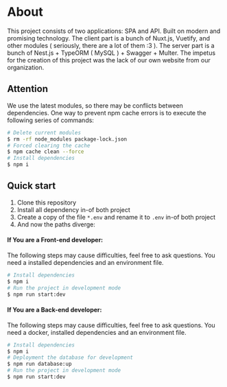 # About
This project consists of two applications: SPA and API. Built on modern and promising technology. The client part is a bunch of Nuxt.js, Vuetify, and other modules ( seriously, there are a lot of them :3 ). The server part is a bunch of Nest.js + TypeORM ( MySQL ) + Swagger + Multer. The impetus for the creation of this project was the lack of our own website from our organization.

## Attention
We use the latest modules, so there may be conflicts between dependencies. One way to prevent npm cache errors is to execute the following series of commands:
```bash
# Delete current modules
$ rm -rf node_modules package-lock.json
# Forced clearing the cache
$ npm cache clean --force
# Install dependencies
$ npm i
```

## Quick start
1. Сlone this repository
2. Install all dependency in-of both project
3. Create a copy of the file `*.env` and rename it to `.env` in-of both project
4. And now the paths diverge:

#### If You are a Front-end developer:
The following steps may cause difficulties, feel free to ask questions. You need a installed dependencies and an environment file.
```bash
# Install dependencies
$ npm i
# Run the project in development mode
$ npm run start:dev
```

#### If You are a Back-end developer:
The following steps may cause difficulties, feel free to ask questions. You need a docker, installed dependencies and an environment file.
```bash
# Install dependencies
$ npm i
# Deployment the database for development
$ npm run database:up
# Run the project in development mode
$ npm run start:dev
```

